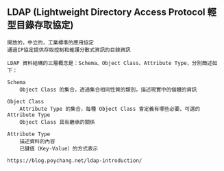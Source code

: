 ## LDAP (Lightweight Directory Access Protocol 輕型目錄存取協定)
```
開放的，中立的，工業標準的應用協定
通過IP協定提供存取控制和維護分散式資訊的目錄資訊

```
```
LDAP 資料結構的三層概念是：Schema、Object Class、Attribute Type，分別簡述如下：

Schema
    Object Class 的集合，透過集合相同性質的類別，描述現實中的個體的資訊
    
Object Class
    Attribute Type 的集合，每種 Object Class 會定義有哪些必要、可選的 Attribute Type
    Object Class 具有繼承的關係
    
Attribute Type
    描述資料的內容
    已鍵值（Key-Value）的方式表示
```
```
https://blog.poychang.net/ldap-introduction/
```
